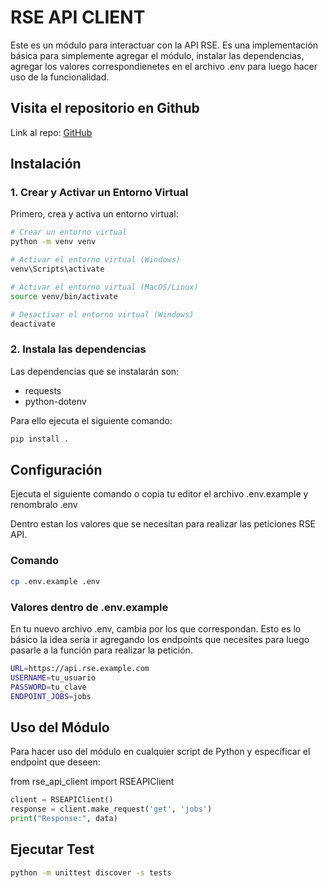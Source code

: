 # RSE API CLIENT

Este es un módulo para interactuar con la API RSE. Es una implementación básica para simplemente agregar el módulo, instalar las dependencias, agregar los valores correspondienetes en el archivo .env para luego hacer uso de la funcionalidad.

## Visita el repositorio en Github
Link al repo: [GitHub](https://github.com/danicode/rse-api-client)

## Instalación

### 1. Crear y Activar un Entorno Virtual

Primero, crea y activa un entorno virtual:

```bash
# Crear un entorno virtual
python -m venv venv
```

```bash
# Activar el entorno virtual (Windows)
venv\Scripts\activate
```

```bash
# Activar el entorno virtual (MacOS/Linux)
source venv/bin/activate
```

```bash
# Desactivar el entorno virtual (Windows)
deactivate
```

### 2. Instala las dependencias

Las dependencias que se instalarán son:
* requests
* python-dotenv

Para ello ejecuta el siguiente comando:
```bash
pip install .
```

## Configuración

Ejecuta el siguiente comando o copia tu editor el archivo .env.example y renombralo .env

Dentro estan los valores que se necesitan para realizar las peticiones RSE API.

### Comando
```bash
cp .env.example .env
```

### Valores dentro de .env.example 
En tu nuevo archivo .env, cambia por los que correspondan. Esto es lo básico la idea sería ir agregando los endpoints que necesites para luego pasarle a la función para realizar la petición.

```bash
URL=https://api.rse.example.com
USERNAME=tu_usuario
PASSWORD=tu_clave
ENDPOINT_JOBS=jobs
```

## Uso del Módulo
Para hacer uso del módulo en cualquier script de Python y especificar el endpoint que deseen:

from rse_api_client import RSEAPIClient

```python
client = RSEAPIClient()
response = client.make_request('get', 'jobs')
print("Response:", data)
```

## Ejecutar Test
```bash
python -m unittest discover -s tests
```